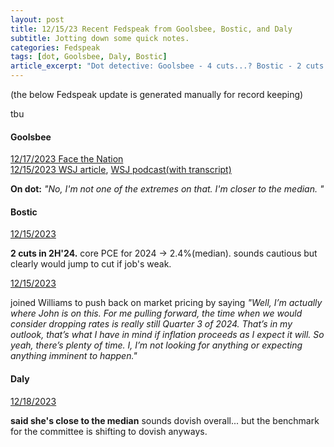```yaml
---
layout: post
title: 12/15/23 Recent Fedspeak from Goolsbee, Bostic, and Daly
subtitle: Jotting down some quick notes.
categories: Fedspeak
tags: [dot, Goolsbee, Daly, Bostic]
article_excerpt: "Dot detective: Goolsbee - 4 cuts...? Bostic - 2 cuts in Q3. Daly - Median"
---
```

(the below Fedspeak update is generated manually for record keeping) 

tbu

#### Goolsbee
[12/17/2023 Face the Nation](https://www.cbsnews.com/news/austan-goolsbee-face-the-nation-transcript-12-17-2023/)  
[12/15/2023 WSJ article](https://www.wsj.com/livecoverage/stock-market-today-dow-jones-12-15-2023/card/chicago-fed-s-goolsbee-says-fed-may-need-to-shift-its-focus-to-jobs-W1Q2P0Lp6eV0rXOtdxU7), 
[WSJ podcast(with transcript)](https://www.wsj.com/podcasts/take-on-the-week/interest-rate-cuts-coming-chicago-feds-austan-goolsbee-has-thoughts/aba32fdb-f69c-4643-b8b5-66588a4669f4)

**On dot:** *"No, I'm not one of the extremes on that. I'm closer to the median. "*

#### Bostic
[12/15/2023](https://finance.yahoo.com/news/exclusive-feds-bostic-sees-two-180709304.html?guccounter=1)

**2 cuts in 2H'24.** core PCE for 2024 -> 2.4%(median). sounds cautious but clearly would jump to cut if job's weak.

[12/15/2023](https://www.marketplace.org/2023/12/15/atlanta-fed-president-this-economy-has-even-exceeded-my-expectations-of-resilience/)

joined Williams to push back on market pricing by saying *"Well, I’m actually where John is on this. For me pulling forward, the time when we would consider dropping rates is really still Quarter 3 of 2024. That’s in my outlook, that’s what I have in mind if inflation proceeds as I expect it will. So yeah, there’s plenty of time. I, I’m not looking for anything or expecting anything imminent to happen."*

#### Daly

[12/18/2023](https://www.wsj.com/economy/central-banking/fed-official-says-rate-cuts-could-be-needed-next-year-to-prevent-over-tightening-29d009ce)

**said she's close to the median** sounds dovish overall... but the benchmark for the committee is shifting to dovish anyways. 

